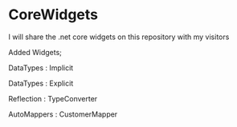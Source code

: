 # CoreWidgets
I will share the .net core widgets on this repository with my visitors

Added Widgets;

DataTypes : Implicit

DataTypes : Explicit

Reflection : TypeConverter

AutoMappers : CustomerMapper


